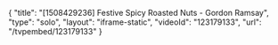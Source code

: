 {
    "title": "[1508429236] Festive Spicy Roasted Nuts - Gordon Ramsay",
    "type": "solo",
    "layout": "iframe-static",
    "videoId": "123179133",
    "url": "\/tvpembed\/123179133"
}